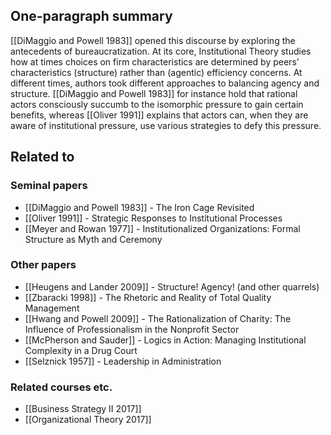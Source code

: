 ## One-paragraph summary
[[DiMaggio and Powell 1983]] opened this discourse by exploring the antecedents of bureaucratization. At its core, Institutional Theory studies how at times choices on firm characteristics are determined by peers' characteristics (structure) rather than (agentic) efficiency concerns. At different times, authors took different approaches to balancing agency and structure. [[DiMaggio and Powell 1983]] for instance hold that rational actors consciously succumb to the isomorphic pressure to gain certain benefits, whereas [[Oliver 1991]] explains that actors can, when they are aware of institutional pressure, use various strategies to defy this pressure.

## Related to

### Seminal papers
* [[DiMaggio and Powell 1983]] - The Iron Cage Revisited
* [[Oliver 1991]] - Strategic Responses to Institutional Processes
* [[Meyer and Rowan 1977]] - Institutionalized Organizations: Formal Structure as Myth and Ceremony

### Other papers
* [[Heugens and Lander 2009]] - Structure! Agency! (and other quarrels)
* [[Zbaracki 1998]] - The Rhetoric and Reality of Total Quality Management
* [[Hwang and Powell 2009]] - The Rationalization of Charity: The Influence of Professionalism in the Nonprofit Sector
* [[McPherson and Sauder]] - Logics in Action: Managing Institutional Complexity in a Drug Court
* [[Selznick 1957]] - Leadership in Administration

### Related courses etc.
* [[Business Strategy II 2017]]
* [[Organizational Theory 2017]]